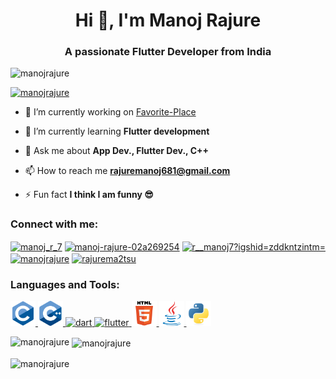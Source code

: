 <h1 align="center">Hi 👋, I'm Manoj Rajure</h1>
<h3 align="center">A passionate Flutter Developer from India</h3>

<p align="left"> <img src="https://komarev.com/ghpvc/?username=manojrajure&label=Profile%20views&color=0e75b6&style=flat" alt="manojrajure" /> </p>

<p align="left"> <a href="https://github.com/ryo-ma/github-profile-trophy"><img src="https://github-profile-trophy.vercel.app/?username=manojrajure" alt="manojrajure" /></a> </p>

- 🔭 I’m currently working on [Favorite-Place](https://github.com/manojRajure/Favorite_Places.)

- 🌱 I’m currently learning **Flutter development**

- 💬 Ask me about **App Dev., Flutter Dev., C++**

- 📫 How to reach me **rajuremanoj681@gmail.com**

- ⚡ Fun fact **I think I am funny 😎**

<h3 align="left">Connect with me:</h3>
<p align="left">
<a href="https://twitter.com/manoj_r_7" target="blank"><img align="center" src="https://raw.githubusercontent.com/rahuldkjain/github-profile-readme-generator/master/src/images/icons/Social/twitter.svg" alt="manoj_r_7" height="30" width="40" /></a>
<a href="https://linkedin.com/in/manoj-rajure-02a269254" target="blank"><img align="center" src="https://raw.githubusercontent.com/rahuldkjain/github-profile-readme-generator/master/src/images/icons/Social/linked-in-alt.svg" alt="manoj-rajure-02a269254" height="30" width="40" /></a>
<a href="https://instagram.com/r__manoj7?igshid=zddkntzintm=" target="blank"><img align="center" src="https://raw.githubusercontent.com/rahuldkjain/github-profile-readme-generator/master/src/images/icons/Social/instagram.svg" alt="r__manoj7?igshid=zddkntzintm=" height="30" width="40" /></a>
<a href="https://www.leetcode.com/manojrajure" target="blank"><img align="center" src="https://raw.githubusercontent.com/rahuldkjain/github-profile-readme-generator/master/src/images/icons/Social/leet-code.svg" alt="manojrajure" height="30" width="40" /></a>
<a href="https://auth.geeksforgeeks.org/user/rajurema2tsu" target="blank"><img align="center" src="https://raw.githubusercontent.com/rahuldkjain/github-profile-readme-generator/master/src/images/icons/Social/geeks-for-geeks.svg" alt="rajurema2tsu" height="30" width="40" /></a>
</p>

<h3 align="left">Languages and Tools:</h3>
<p align="left"> <a href="https://www.cprogramming.com/" target="_blank" rel="noreferrer"> <img src="https://raw.githubusercontent.com/devicons/devicon/master/icons/c/c-original.svg" alt="c" width="40" height="40"/> </a> <a href="https://www.w3schools.com/cpp/" target="_blank" rel="noreferrer"> <img src="https://raw.githubusercontent.com/devicons/devicon/master/icons/cplusplus/cplusplus-original.svg" alt="cplusplus" width="40" height="40"/> </a> <a href="https://dart.dev" target="_blank" rel="noreferrer"> <img src="https://www.vectorlogo.zone/logos/dartlang/dartlang-icon.svg" alt="dart" width="40" height="40"/> </a> <a href="https://flutter.dev" target="_blank" rel="noreferrer"> <img src="https://www.vectorlogo.zone/logos/flutterio/flutterio-icon.svg" alt="flutter" width="40" height="40"/> </a> <a href="https://www.w3.org/html/" target="_blank" rel="noreferrer"> <img src="https://raw.githubusercontent.com/devicons/devicon/master/icons/html5/html5-original-wordmark.svg" alt="html5" width="40" height="40"/> </a> <a href="https://www.java.com" target="_blank" rel="noreferrer"> <img src="https://raw.githubusercontent.com/devicons/devicon/master/icons/java/java-original.svg" alt="java" width="40" height="40"/> </a> <a href="https://www.python.org" target="_blank" rel="noreferrer"> <img src="https://raw.githubusercontent.com/devicons/devicon/master/icons/python/python-original.svg" alt="python" width="40" height="40"/> </a> </p>

<p><img align="left" src="https://github-readme-stats.vercel.app/api/top-langs?username=manojrajure&show_icons=true&theme=dark&locale=en&layout=compact" alt="manojrajure" /></p>

<p>&nbsp;<img align="center" src="https://github-readme-stats.vercel.app/api?username=manojrajure&show_icons=true&locale=en" alt="manojrajure" /></p>

<p><img align="center" src="https://github-readme-streak-stats.herokuapp.com/?user=manojrajure&" alt="manojrajure" /></p>
